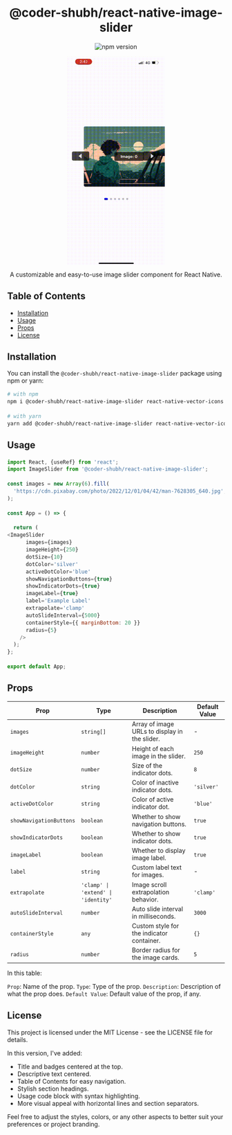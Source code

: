 <!-- Title -->
<h1 align="center">@coder-shubh/react-native-image-slider</h1>

<!-- Badges -->
<p align="center">
  <img src="https://img.shields.io/npm/v/@coder-shubh/react-native-image-slider" alt="npm version">
  <!-- Add any other badges here -->
</p>


<div style="display: flex; flex-direction: row; justify-content: center; align-items: center;">
  <!-- First GIF -->
  <img src="https://raw.githubusercontent.com/coder-shubh/react-native-image-slider/master/src/assets/vid.gif" alt="Demo 1" width="45%">
</div>


<!-- Description -->
<p align="center">
  A customizable and easy-to-use image slider component for React Native.
</p>

<!-- Table of Contents -->
<h2>Table of Contents</h2>

- [Installation](#installation)
- [Usage](#usage)
- [Props](#props)
- [License](#license)

<!-- Installation -->
<h2>Installation</h2>

You can install the `@coder-shubh/react-native-image-slider` package using npm or yarn:

```bash
# with npm
npm i @coder-shubh/react-native-image-slider react-native-vector-icons

# with yarn
yarn add @coder-shubh/react-native-image-slider react-native-vector-icons
```

<!-- Usage -->
<h2>Usage</h2>

```js
import React, {useRef} from 'react';
import ImageSlider from '@coder-shubh/react-native-image-slider';

const images = new Array(6).fill(
  'https://cdn.pixabay.com/photo/2022/12/01/04/42/man-7628305_640.jpg',
);

const App = () => {

  return (
<ImageSlider
      images={images}
      imageHeight={250}
      dotSize={10}
      dotColor='silver'
      activeDotColor='blue'
      showNavigationButtons={true}
      showIndicatorDots={true}
      imageLabel={true}
      label='Example Label'
      extrapolate='clamp'
      autoSlideInterval={5000}
      containerStyle={{ marginBottom: 20 }}
      radius={5}
    />
  );
};

export default App;
```

<!-- Props -->
<h2>Props</h2>

| Prop                  | Type                     | Description                                    | Default Value |
|-----------------------|--------------------------|------------------------------------------------|---------------|
| `images`              | `string[]`               | Array of image URLs to display in the slider.  | -             |
| `imageHeight`         | `number`                 | Height of each image in the slider.            | `250`         |
| `dotSize`             | `number`                 | Size of the indicator dots.                    | `8`           |
| `dotColor`            | `string`                 | Color of inactive indicator dots.              | `'silver'`    |
| `activeDotColor`      | `string`                 | Color of active indicator dot.                 | `'blue'`      |
| `showNavigationButtons` | `boolean`              | Whether to show navigation buttons.            | `true`        |
| `showIndicatorDots`   | `boolean`                | Whether to show indicator dots.                | `true`        |
| `imageLabel`          | `boolean`                | Whether to display image label.                | `true`        |
| `label`               | `string`                 | Custom label text for images.                  | -             |
| `extrapolate`         | `'clamp' \| 'extend' \| 'identity'` | Image scroll extrapolation behavior.   | `'clamp'`     |
| `autoSlideInterval`   | `number`                 | Auto slide interval in milliseconds.           | `3000`        |
| `containerStyle`      | `any`                    | Custom style for the indicator container.      | `{}`          |
| `radius`              | `number`                 | 	Border radius for the image cards.            | `5`          |



In this table:

`Prop`: Name of the prop.
`Type`: Type of the prop.
`Description`: Description of what the prop does.
`Default Value`: Default value of the prop, if any.


<!-- License -->
<h2>License</h2>

This project is licensed under the MIT License - see the LICENSE file for details.

In this version, I've added:

- Title and badges centered at the top.
- Descriptive text centered.
- Table of Contents for easy navigation.
- Stylish section headings.
- Usage code block with syntax highlighting.
- More visual appeal with horizontal lines and section separators.

Feel free to adjust the styles, colors, or any other aspects to better suit your preferences or project branding.
